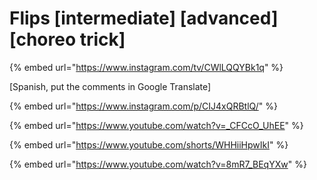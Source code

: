 # Flips \[intermediate] \[advanced] \[choreo trick]

{% embed url="https://www.instagram.com/tv/CWlLQQYBk1q" %}

\[Spanish, put the comments in Google Translate]

{% embed url="https://www.instagram.com/p/CIJ4xQRBtlQ/" %}

{% embed url="https://www.youtube.com/watch?v=_CFCcO_UhEE" %}

{% embed url="https://www.youtube.com/shorts/WHHiiHpwIkI" %}

{% embed url="https://www.youtube.com/watch?v=8mR7_BEqYXw" %}

